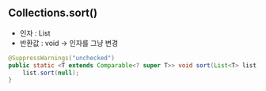 ## Collections.sort()
- 인자 : List<T>
- 반환값 : void -> 인자를 그냥 변경
    
```java
@SuppressWarnings("unchecked")
public static <T extends Comparable<? super T>> void sort(List<T> list) {
    list.sort(null);
}
```
